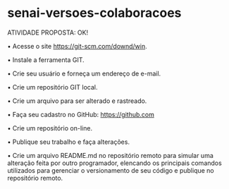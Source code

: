 # senai-versoes-colaboracoes

ATIVIDADE PROPOSTA: OK!

• Acesse o site https://git-scm.com/downd/win.

• Instale a ferramenta GIT.

• Crie seu usuário e forneça um endereço de e-mail.

• Crie um repositório GIT local.

• Crie um arquivo para ser alterado e rastreado.

• Faça seu cadastro no GitHub: https://github.com

• Crie um repositório on-line.

• Publique seu trabalho e faça alterações.

• Crie um arquivo README.md no repositório remoto para simular uma alteração feita por outro programador, elencando os principais comandos utilizados para gerenciar o versionamento de seu código e publique no repositório remoto.
